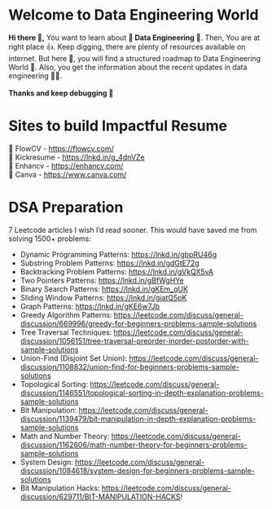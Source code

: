 # Welcome to Data Engineering World


**Hi there 👋,** You want to learn about **💎 Data Engineering 💎**. Then, You are at right place 👍. Keep digging, there are plenty of resources available on internet. But here 🛑, you will find a structured roadmap to Data Engineering World 🤩. Also, you get the information about the recent updates in data engineering 🥳🎉. <br>  <br> **Thanks and keep debugging 📝**

# Sites to build Impactful Resume

📌 FlowCV - https://flowcv.com/ <br>
📌 Kickresume - https://lnkd.in/g_4dnVZe <br>
📌 Enhancv - https://enhancv.com/ <br>
📌 Canva - https://www.canva.com/ <br>

# DSA Preparation
7 Leetcode articles I wish I’d read sooner. This would have saved me from solving 1500+ problems:
  
  - Dynamic Programming Patterns: https://lnkd.in/gbpRU46g
  - Substring Problem Patterns: https://lnkd.in/gdGtE72g
  - Backtracking Problem Patterns: https://lnkd.in/gVkQX5vA
  - Two Pointers Patterns: https://lnkd.in/gBfWgHYe
  - Binary Search Patterns: https://lnkd.in/gKEm_qUK
  - Sliding Window Patterns: https://lnkd.in/gjatQ5pK
  - Graph Patterns: https://lnkd.in/gKE6w7Jb
  - Greedy Algorithm Patterns: https://leetcode.com/discuss/general-discussion/669996/greedy-for-beginners-problems-sample-solutions
  - Tree Traversal Techniques: https://leetcode.com/discuss/general-discussion/1056151/tree-traversal-preorder-inorder-postorder-with-sample-solutions
  - Union-Find (Disjoint Set Union): https://leetcode.com/discuss/general-discussion/1108832/union-find-for-beginners-problems-sample-solutions
  - Topological Sorting: https://leetcode.com/discuss/general-discussion/1146551/topological-sorting-in-depth-explanation-problems-sample-solutions
  - Bit Manipulation: https://leetcode.com/discuss/general-discussion/1139479/bit-manipulation-in-depth-explanation-problems-sample-solutions
  - Math and Number Theory: https://leetcode.com/discuss/general-discussion/1162606/math-number-theory-for-beginners-problems-sample-solutions
  - System Design: https://leetcode.com/discuss/general-discussion/1084618/system-design-for-beginners-problems-sample-solutions
  - Bit Manipulation Hacks: https://leetcode.com/discuss/general-discussion/629711/BIT-MANIPULATION-HACKS!
